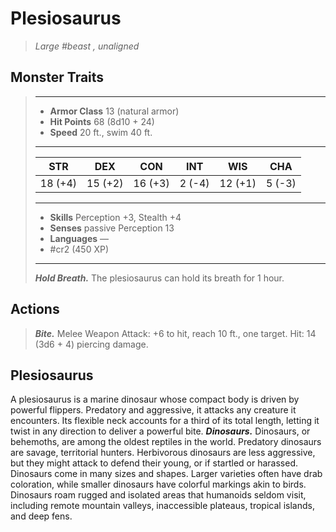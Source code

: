 # Plesiosaurus
>*Large #beast , unaligned*
## Monster Traits
>___
>- **Armor Class** 13 (natural armor)
>- **Hit Points** 68 (8d10 + 24)
>- **Speed** 20 ft., swim 40 ft.
>___
>|STR|DEX|CON|INT|WIS|CHA|
>|:---:|:---:|:---:|:---:|:---:|:---:|
>|18 (+4)|15 (+2)|16 (+3)|2 (-4)|12 (+1)|5 (-3)|
>___
>- **Skills** Perception +3, Stealth +4
>- **Senses** passive Perception 13
>- **Languages** —
>- #cr2 (450 XP)
>___
>***Hold Breath.*** The plesiosaurus can hold its breath for 1 hour.  
>
## Actions
>***Bite.*** Melee Weapon Attack: +6 to hit, reach 10 ft., one target. Hit: 14 (3d6 + 4) piercing damage.
## Plesiosaurus
A plesiosaurus is a marine dinosaur whose compact body is driven by powerful flippers. Predatory and aggressive, it attacks any creature it encounters. Its flexible neck accounts for a third of its total length, letting it twist in any direction to deliver a powerful bite.
***Dinosaurs.*** Dinosaurs, or behemoths, are among the oldest reptiles in the world. Predatory dinosaurs are savage, territorial hunters. Herbivorous dinosaurs are less aggressive, but they might attack to defend their young, or if startled or harassed.
Dinosaurs come in many sizes and shapes. Larger varieties often have drab coloration, while smaller dinosaurs have colorful markings akin to birds. Dinosaurs roam rugged and isolated areas that humanoids seldom visit, including remote mountain valleys, inaccessible plateaus, tropical islands, and deep fens.